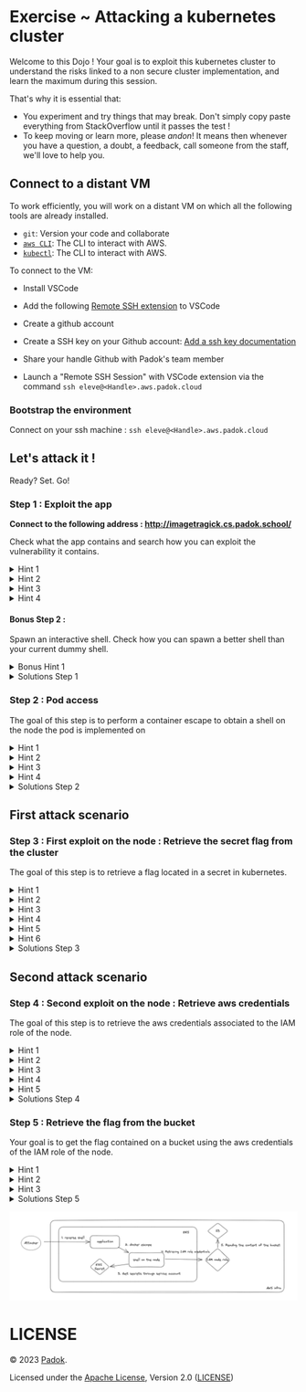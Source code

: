 # Exercise ~ Attacking a kubernetes cluster

Welcome to this Dojo !
Your goal is to exploit this kubernetes cluster to understand the risks linked to a non secure cluster implementation, and learn the maximum during this session.

That's why it is essential that:

- You experiment and try things that may break. Don't simply copy paste everything from StackOverflow until it passes the test !
- To keep moving or learn more, please _andon_! It means then whenever you have a question, a doubt, a feedback, call someone from the staff, we'll love to help you.

## Connect to a distant VM

To work efficiently, you will work on a distant VM on which all the following tools are already installed.

- `git`: Version your code and collaborate
- [`aws CLI`](https://docs.aws.amazon.com/fr_fr/cli): The CLI to interact with AWS.
- [`kubectl`](https://docs.aws.amazon.com/fr_fr/cli): The CLI to interact with AWS.

To connect to the VM:

- Install VSCode
- Add the following [Remote SSH extension](https://code.visualstudio.com/docs/remote/ssh) to VSCode

- Create a github account
- Create a SSH key on your Github account: [Add a ssh key documentation](https://docs.github.com/en/authentication/connecting-to-github-with-ssh/generating-a-new-ssh-key-and-adding-it-to-the-ssh-agent)
- Share your handle Github with Padok's team member

- Launch a "Remote SSH Session" with VSCode extension via the command `ssh eleve@<Handle>.aws.padok.cloud`

### Bootstrap the environment

Connect on your ssh machine : `ssh eleve@<Handle>.aws.padok.cloud`

## Let's attack it !
Ready? Set. Go!

### Step 1 : Exploit the app

**Connect to the following address : http://imagetragick.cs.padok.school/**

Check what the app contains and search how you can exploit the vulnerability it contains.

<details>
  <summary>Hint 1</summary>

  How can you interact with the server ? Observe the name of the app (check the url).
</details>

<details>
  <summary>Hint 2</summary>

  Try searching for ways to trigger a reverse shell with an image uploader on imagetragick apps.

</details>

<details>
  <summary>Hint 3</summary>

  Have you heard of imagemagick ? Check for CVEs. Use a file .mvg to inject whatever payload you want.
</details>

<details>
  <summary>Hint 4</summary>
  Do you know how to trigger a reverse shell ?

  Listen to the port 443 on your lab machine. 
  Kubernetes pods are not allowed to communicate with the outside on another port than 443.

  ```bash
  sudo nc -n -l -vvv -p 443
  ```
</details>

#### Bonus Step 2 : 

Spawn an interactive shell. Check how you can spawn a better shell than your current dummy shell.

<details>
  <summary>Bonus Hint 1</summary>
  Check out this :

  [article](https://fahmifj.medium.com/get-a-fully-interactive-reverse-shell-b7e8d6f5b1c1)
</details>

<details>
  <summary>Solutions Step 1</summary>
  Use the CVE-2016-3714.
  Listen to incoming connections by performing a :

  ```bash
  sudo nc -n -l -vvv -p 443
  ```

  Perform a reverse shell by uploading the file :

* [solutions/step1/exploit.mvg](solutions/step1/exploit.mvg)
* [solutions/step1/solution.sh](solutions/step1/solution.sh)
</details>

### Step 2 : Pod access

The goal of this step is to perform a container escape to obtain a shell on the node the pod is implemented on

<details>
  <summary>Hint 1</summary>

  What rights do you have on the pod ?
  Check with what user you are connected : whoami.
  Check the capabilities of the pod with capsh --print.
</details>

<details>
  <summary>Hint 2</summary>
  
  Have you heard of container escape ?
</details>

<details>
  <summary>Hint 3</summary>
  Check how you can use the command nsenter to escape a container.
</details>

<details>
  <summary>Hint 4</summary>
  
  
</details>

<details>
  <summary>Solutions Step 2</summary>
  Check the capabilities of the container.
  Use nsenter to perform the container escape.

*  [solutions/step2/solution.sh](solutions/step2/solution.sh)

* [Interesting video](https://www.youtube.com/watch?v=sHp0Q3rvamk)

* [Interesting article](https://book.hacktricks.xyz/linux-hardening/privilege-escalation/docker-breakout/docker-breakout-privilege-escalation)
</details>

## First attack scenario
### Step 3 : First exploit on the node : Retrieve the secret flag from the cluster

The goal of this step is to retrieve a flag located in a secret in kubernetes.

<details>
  <summary>Hint 1</summary>
  
  What is hosted on a kubernetes node ?
  What could you possibly list from the node ?
</details>

<details>
  <summary>Hint 2</summary>
  
  Use the mount command to list what is mounted on the node. Do you observe potentially sensitive things ?
</details>

<details>
  <summary>Hint 3</summary>
  
  You need a token and the right API url to interact with the cluster 
</details>

<details>
  <summary>Hint 4</summary>
  
  Try to grep the mount command with "api".
</details>

<details>
  <summary>Hint 5</summary>
  
  Check in the environment variables if you can possibly find an interesting ip.
</details>

<details>
  <summary>Hint 6</summary>
  
  How can you use the token and the ip to connect to the kubernetes API ?
  Try to check the manual of kubectl.
</details>

<details>
  <summary>Solutions Step 3</summary>
  Try each token to get the secrets on the cluster.
  You can use a for loop to iterate on each token to check which one has the rights to display the secrets.

  [solutions/step3/solution.sh](solutions/step3/solution.sh)
</details>

## Second attack scenario
### Step 4 : Second exploit on the node : Retrieve aws credentials 

The goal of this step is to retrieve the aws credentials associated to the IAM role of the node.

<details>
  <summary>Hint 1</summary>
  
  Check how you can retrieve the metadata of an instance in AWS.
</details>

<details>
  <summary>Hint 2</summary>

  Check the metadata you obtain using the command in the following file. Maybe take a look at superior level metadata
  [documentation-metadata](https://docs.aws.amazon.com/fr_fr/AWSEC2/latest/UserGuide/instancedata-data-retrieval.html).
</details>

<details>
  <summary>Hint 3</summary>
  
  What we want at this point is to get the AWS credentials to get the rights of the iam node-group role. You can retrieve the aws credentials from the json generated by the curl command. Be careful because the aws credentials syntax is different than the response obtained from the command
</details>

<details>
  <summary>Hint 4</summary>
  
  You can use the [python script](solutions/step4/export-credentials-aws.py) located in the solutions/step4 folder. Do not cheat by checking the solution ;).
</details>

<details>
  <summary>Hint 5</summary>
  
  Export the values from the script output. You should be able now to use ./kubectl get pods
</details>

<details>
  <summary>Solutions Step 4</summary>
  
  Slowly retrieve the metadata starting with the lowest level provided in the documentation on Hint 2.
  Iterate slowly on higher level :
  ```bash
  TOKEN=`curl -X PUT "http://169.254.169.254/latest/api/token" -H "X-aws-ec2-metadata-token-ttl-seconds: 21600"` && curl -H "X-aws-ec2-metadata-token: $TOKEN" -v http://169.254.169.254/latest/meta-data

  TOKEN=`curl -X PUT "http://169.254.169.254/latest/api/token" -H "X-aws-ec2-metadata-token-ttl-seconds: 21600"` && curl -H "X-aws-ec2-metadata-token: $TOKEN" -v http://169.254.169.254/latest/meta-data/iam

  TOKEN=`curl -X PUT "http://169.254.169.254/latest/api/token" -H "X-aws-ec2-metadata-token-ttl-seconds: 21600"` && curl -H "X-aws-ec2-metadata-token: $TOKEN" -v http://169.254.169.254/latest/meta-data/iam/security-credentials

  TOKEN=`curl -X PUT "http://169.254.169.254/latest/api/token" -H "X-aws-ec2-metadata-token-ttl-seconds: 21600"` && curl -H "X-aws-ec2-metadata-token: $TOKEN" -v http://169.254.169.254/latest/meta-data/iam/security-credentials/app-eks-node-group-20230105092937095600000002
  ```
  Extract the result of the last command to a json file and use the [python script](solutions/step4/export-credentials-aws.py) to obtain the export command to implement the aws credentials on your machine.

  Now try a kubectl get pods command to be sure you have now the aws access. 

  [solutions/step4/solution.sh](solutions/step4/solution.sh)
</details>

### Step 5 : Retrieve the flag from the bucket

Your goal is to get the flag contained on a bucket using the aws credentials of the IAM role of the node. 

<details>
  <summary>Hint 1</summary>
  
  You are using the role policy of a node group. This role has several policies.
</details>

<details>
  <summary>Hint 2</summary>
  Check the documentation of the s3api aws cli reference.
</details>

<details>
  <summary>Hint 3</summary>
  The policies allowed for the role are "s3:ListBucket" and "s3:GetObject". It allows you to list the buckets and get the objects they contains.
</details>

<details>
  <summary>Solutions Step 5</summary>

  You must list the buckets existing with the command. There is just one bucket existing.
  You can then list the files contained on the s3 bucket.
  Get the flag in the bucket
  [solution/step5/solution.sh](solutions/step5/solution.sh)
</details>


![final](./attack_architecture.png)

# LICENSE

© 2023 [Padok](https://www.padok.fr/).

Licensed under the [Apache License](https://www.apache.org/licenses/LICENSE-2.0), Version 2.0 ([LICENSE](./LICENSE))
